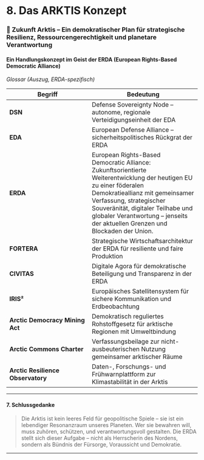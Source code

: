 # 8. Das ARKTIS Konzept

### 🧭 Zukunft Arktis – Ein demokratischer Plan für strategische Resilienz, Ressourcengerechtigkeit und planetare Verantwortung

#### Ein Handlungskonzept im Geist der ERDA (European Rights-Based Democratic Alliance)



_Glossar (Auszug, ERDA-spezifisch)_

<table><thead><tr><th width="201.20001220703125">Begriff</th><th>Bedeutung</th></tr></thead><tbody><tr><td><strong>DSN</strong></td><td>Defense Sovereignty Node – autonome, regionale Verteidigungseinheit der EDA</td></tr><tr><td><strong>EDA</strong></td><td>European Defense Alliance – sicherheitspolitisches Rückgrat der ERDA</td></tr><tr><td><strong>ERDA</strong></td><td>European Rights-Based Democratic Alliance: Zukunftsorientierte Weiterentwicklung der heutigen EU zu einer föderalen Demokratieallianz mit gemeinsamer Verfassung, strategischer Souveränität, digitaler Teilhabe und globaler Verantwortung – jenseits der aktuellen Grenzen und Blockaden der Union.</td></tr><tr><td><strong>FORTERA</strong></td><td>Strategische Wirtschaftsarchitektur der ERDA für resiliente und faire Produktion</td></tr><tr><td><strong>CIVITAS</strong></td><td>Digitale Agora für demokratische Beteiligung und Transparenz in der ERDA</td></tr><tr><td><strong>IRIS²</strong></td><td>Europäisches Satellitensystem für sichere Kommunikation und Erdbeobachtung</td></tr><tr><td><strong>Arctic Democracy Mining Act</strong></td><td>Demokratisch reguliertes Rohstoffgesetz für arktische Regionen mit Umweltbindung</td></tr><tr><td><strong>Arctic Commons Charter</strong></td><td>Verfassungsbeilage zur nicht-ausbeuterischen Nutzung gemeinsamer arktischer Räume</td></tr><tr><td><strong>Arctic Resilience Observatory</strong></td><td>Daten-, Forschungs- und Frühwarnplattform zur Klimastabilität in der Arktis</td></tr></tbody></table>

***

#### 7. Schlussgedanke

> Die Arktis ist kein leeres Feld für geopolitische Spiele – sie ist ein lebendiger Resonanzraum unseres Planeten. Wer sie bewahren will, muss zuhören, schützen, und verantwortungsvoll gestalten. Die ERDA stellt sich dieser Aufgabe – nicht als Herrscherin des Nordens, sondern als Bündnis der Fürsorge, Voraussicht und Demokratie.

***

